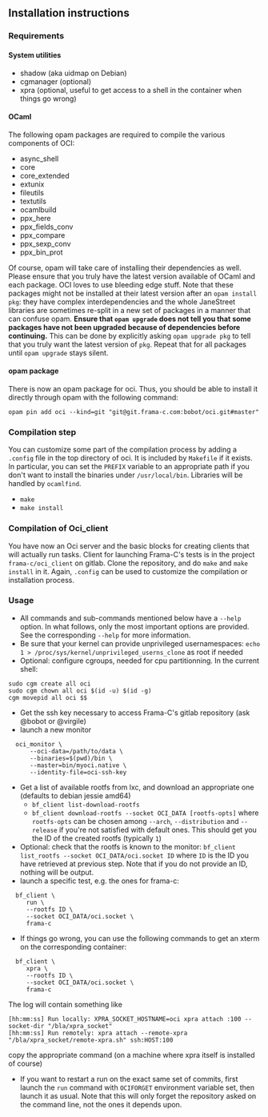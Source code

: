 ## Installation instructions ##

### Requirements ###

#### System utilities

- shadow (aka uidmap on Debian)
- cgmanager (optional)
- xpra (optional, useful to get access to a shell in the container when things
  go wrong)

#### OCaml
The following opam packages are required to compile the various components of
OCI:

- async_shell
- core
- core_extended
- extunix
- fileutils
- textutils
- ocamlbuild
- ppx_here
- ppx_fields_conv
- ppx_compare
- ppx_sexp_conv
- ppx_bin_prot

Of course, opam will take care of installing their dependencies as well.
Please ensure that you truly have the latest version available of OCaml
and each package. OCI loves to use bleeding edge stuff. Note that these
packages might not be installed at their latest version after an
`opam install pkg`: they have complex interdependencies and the whole
JaneStreet libraries are sometimes
re-split in a new set of packages in a manner that can confuse
opam. **Ensure that `opam upgrade` does not tell you that some packages have
not been upgraded because of dependencies before continuing.** This can be
done by explicitly asking `opam upgrade pkg` to tell that you truly want the
latest version of `pkg`. Repeat that for all packages until
`opam upgrade` stays silent.


#### opam package

There is now an opam package for oci. Thus, you should be able to install
it directly through opam with the following command:
```
opam pin add oci --kind=git "git@git.frama-c.com:bobot/oci.git#master"
```

### Compilation step

You can customize some part of the compilation process by adding a `.config`
file in the top directory of oci. It is included by `Makefile` if it exists.
In particular, you can set the `PREFIX` variable to an appropriate path if
you don't want to install the binaries under `/usr/local/bin`. Libraries will
be handled by `ocamlfind`.

- `make`
- `make install`

### Compilation of Oci_client

You have now an Oci server and the basic blocks for creating clients that
will actually run tasks. Client for launching Frama-C's tests is in
the project `frama-c/oci_client` on gitlab. Clone the repository, and do
`make` and `make install` in it. Again, `.config` can be used to customize
the compilation or installation process.

### Usage

- All commands and sub-commands mentioned below have a `--help` option.
  In what follows, only the most important options are provided. See
  the corresponding `--help` for more information.
- Be sure that your kernel can provide unprivileged usernamespaces:
`echo 1 > /proc/sys/kernel/unprivileged_userns_clone` as root if needed
- Optional: configure cgroups, needed for cpu partitionning. In the current shell:

```
sudo cgm create all oci
sudo cgm chown all oci $(id -u) $(id -g)
cgm movepid all oci $$
```

- Get the ssh key necessary to access Frama-C's gitlab repository (ask
  @bobot or @virgile)
- launch a new monitor

```shell
  oci_monitor \
      --oci-data=/path/to/data \
      --binaries=$(pwd)/bin \
      --master=bin/myoci.native \
      --identity-file=oci-ssh-key
```

- Get a list of available rootfs from lxc, and download an appropriate one
  (defaults to debian jessie amd64)
  - `bf_client list-download-rootfs`
  - `bf_client download-rootfs --socket OCI_DATA [rootfs-opts]`
  where `rootfs-opts` can be chosen among `--arch`, `--distribution` and
  `--release` if you're not satisfied with default ones. This should get you
  the ID of the created rootfs (typically `1`)
- Optional: check that the rootfs is known to the monitor:
  `bf_client list_rootfs --socket OCI_DATA/oci.socket ID` where
  `ID` is the ID you have retrieved at previous step. Note that if you do not
  provide an ID, nothing will be output.
- launch a specific test, e.g. the ones for frama-c:

```shell
  bf_client \
     run \
     --rootfs ID \
     --socket OCI_DATA/oci.socket \
     frama-c
```

- If things go wrong, you can use the following commands to get an xterm on
  the corresponding container:

```shell
  bf_client \
     xpra \
     --rootfs ID \
     --socket OCI_DATA/oci.socket \
     frama-c
```
The log will contain something like
```
[hh:mm:ss] Run locally: XPRA_SOCKET_HOSTNAME=oci xpra attach :100 --socket-dir "/bla/xpra_socket"
[hh:mm:ss] Run remotely: xpra attach --remote-xpra "/bla/xpra_socket/remote-xpra.sh" ssh:HOST:100
```
copy the appropriate command (on a machine where xpra itself is installed of course)

- If you want to restart a run on the exact same set of commits, 
first launch the `run` command with `OCIFORGET` environment variable set,
then launch it as usual. Note that this will only forget the repository asked
on the command line, not the ones it depends upon.
